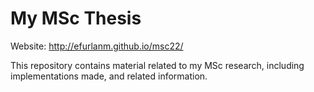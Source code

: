 # My MSc Thesis

Website: <http://efurlanm.github.io/msc22/>

This repository contains material related to my MSc research, including implementations made, and related information.
